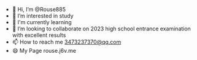 - 👋 Hi, I’m @Rouse885
- 👀 I’m interested in study
- 🌱 I'm currently learning
- 💞️ I’m looking to collaborate on 2023 high school entrance examination with excellent results
- 📫 How to reach me 3473237370@qq.com
- 😄 My Page rouse.j6v.me
<!---
Rouse885/Rouse885 is a ✨ special ✨ repository because its `README.md` (this file) appears on your GitHub profile.
You can click the Preview link to take a look at your changes.
--->
